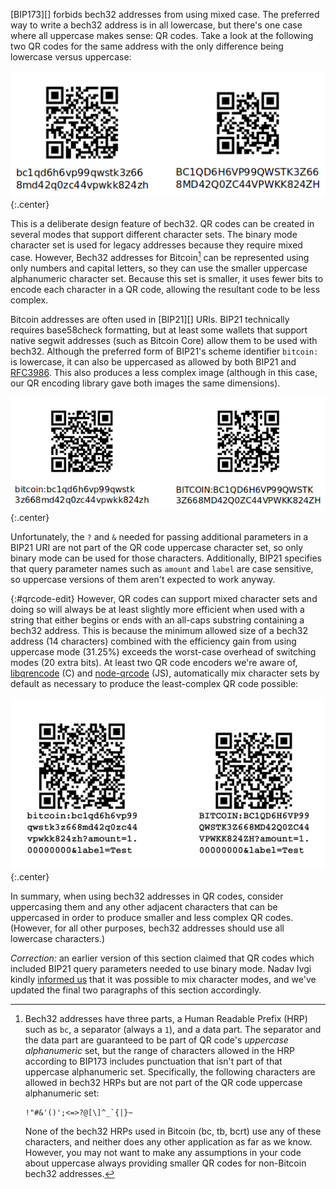 [BIP173][] forbids bech32 addresses from using mixed case.  The
preferred way to write a bech32 address is in all lowercase, but there's
one case where all uppercase makes sense: QR codes.  Take a look at the
following two QR codes for the same address with the only difference
being lowercase versus uppercase:

![bech32 uppercase](/img/posts/2019-05-bech32-qr-uc.png)
{:.center}

This is a deliberate design feature of bech32.  QR codes can be created
in several modes that support different character sets.
The binary mode character set is used for legacy addresses because they
require mixed case.  However, Bech32 addresses for Bitcoin[^only-bc] can
be represented using only numbers and capital letters, so they can use
the smaller uppercase alphanumeric character set.  Because this set is
smaller, it uses fewer bits to encode each character in a QR code,
allowing the resultant code to be less complex.

Bitcoin addresses are often used in [BIP21][] URIs.  BIP21 technically
requires base58check formatting, but at least some wallets that support
native segwit addresses (such as Bitcoin Core) allow them to be used
with bech32.  Although the preferred form of BIP21's scheme identifier
`bitcoin:` is lowercase, it can also be uppercased as allowed by both
BIP21 and [RFC3986][].  This also produces a less complex image
(although in this case, our QR encoding library gave both images the
same dimensions).

![bech32 uppercase](/img/posts/2019-05-bip21-bech32-qr-uc.png)
{:.center}

<div markdown="1" id="bip21-complications">

Unfortunately, the `?` and `&` needed for passing additional parameters
in a BIP21 URI are not part of the QR code uppercase character set, so
only binary mode can be used for those characters.  Additionally, BIP21 specifies that query
parameter names such as `amount` and `label` are case sensitive, so
uppercase versions of them aren't expected to work anyway.

{:#qrcode-edit}
However, QR codes can support mixed character sets and doing so will
always be at least slightly more efficient when used with a string that
either begins or ends with an all-caps substring containing a bech32
address.  This is because the minimum allowed size of a bech32 address
(14 characters) combined with the efficiency gain from using uppercase
mode (31.25%) exceeds the worst-case overhead of switching modes (20
extra bits).  At least two QR code encoders we're aware of,
[libqrencode][] (C) and [node-qrcode][] (JS), automatically mix
character sets by default as necessary to produce the least-complex QR
code possible:

![BIP21/bech32 mixed character mode](/img/posts/2019-05-bip21-bech32-qr-mixed.png)
{:.center}

</div>

In summary, when using bech32 addresses in QR codes, consider
uppercasing them and any other adjacent characters that can be
uppercased in order to produce smaller and less complex QR codes.
(However, for all other purposes, bech32 addresses should use all
lowercase characters.)

*Correction:* an earlier version of this section claimed that QR codes
which included BIP21 query parameters needed to use binary mode.  Nadav Ivgi
kindly [informed us][ivgi tweet] that it was possible to mix character
modes, and we've updated the final two paragraphs of this section
accordingly.

[rfc3986]: https://tools.ietf.org/html/rfc3986#section-3.1
[ivgi tweet]: https://twitter.com/shesek/status/1131733590235131905
[node-qrcode]: https://github.com/soldair/node-qrcode#mixed-modes
[libqrencode]: https://fukuchi.org/works/qrencode/

[^only-bc]:
    Bech32 addresses have three parts, a Human Readable Prefix (HRP)
    such as `bc`, a separator (always a `1`), and a data part.  The
    separator and the data part are guaranteed to be part of QR code's
    *uppercase alphanumeric* set, but the range of characters allowed in
    the HRP according to BIP173 includes punctuation that isn't part of
    that uppercase alphanumeric set.  Specifically, the following
    characters are allowed in bech32 HRPs but are not part of the QR
    code uppercase alphanumeric set:

    ```
    !"#&'()';<=>?@[\]^_`{|}~
    ```

    None of the bech32 HRPs used in Bitcoin (bc, tb, bcrt) use any of
    these characters, and neither does any other application as far as
    we know.  However, you may not want to make any assumptions in your
    code about uppercase always providing smaller QR codes for
    non-Bitcoin bech32 addresses.
